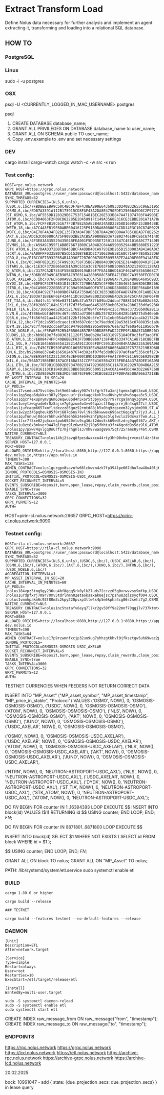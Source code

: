 # Extract Transform Load

Define Nolus data necessary for further analysis and implement an agent extracting it, transforming and loading into a relational SQL database.

## HOW TO

### PostgreSQL

### Linux

sudo -i -u postgres

### OSX

psql -U <CURRENTLY_LOGGED_IN_MAC_USERNAME> postgres

psql

1. CREATE DATABASE database_name;
2. GRANT ALL PRIVILEGES ON DATABASE database_name to user_name;
3. GRANT ALL ON SCHEMA public TO user_name;
4. Copy .env.example to .env and set necessary settings

### DEV

cargo install cargo-watch
cargo watch -c -w src -x run


### Test config:

```
HOST=rpc.nolus.network
GRPC_HOST=https://grpc.nolus.network
DATABASE_URL=postgres://user_name:password@localhost:5432/database_name
SYNC_THREADS=32
SUPPORTED_CURRENCIES=(NLS,6,unls),(USDC,6,ibc/7FBDBEEEBA9C50C4BCDF7BF438EAB99E64360833D240B32655C96E319559E911),(OSMO,6,ibc/ED07A3391A112B175915CD8FAF43A2DA8E4790EDE12566649D0C2F97716B8518),(ST_OSMO,6,ibc/AF5559D128329B6C753F15481BEC26E533B847A471074703FA4903E7E6F61BA1),(ATOM,6,ibc/6CDD4663F2F09CD62285E2D45891FC149A3568E316CE3EBBE201A71A78A69388),(ST_ATOM,6,ibc/FCFF8B19C61677F3B78E2A5AE3B4A34A8D23858D16905F253B8438B3AFD07FF8),(WETH,18,ibc/A7C4A3FB19E88ABE60416125F9189DA680800F4CDD14E3C10C874E022BEFF04C),(WBTC,8,ibc/84E70F4A34FB2DE135FD3A04FDDF53B7DA4206080AA785C8BAB7F8B26299A221),(AKT,6,ibc/ADC63C00000CA75F909D2BE3ACB5A9980BED3A73B92746E0FCE6C67414055459),(JUNO,6,ibc/4F3E83AB35529435E4BFEA001F5D935E7250133347C4E1010A9C77149EF0394C),(EVMOS,18,ibc/A59A9C955F1AB8B76671B00C1A0482C64A6590352944BB5880E5122358F7E1CE),(STK_ATOM,6,ibc/DAAD372DB7DD45BBCFA4DDD40CA9793E9D265D1530083AB41A8A0C53C3EBE865),(SCRT,6,ibc/EA00FFF0335B07B5CD1530B7EB3D2C710620AE5B168C71AFF7B50532D690E107),(CRO,8,ibc/E1BCC0F7B932E654B1A930F72B76C0678D55095387E2A4D8F00E941A8F82EE48),(TIA,6,ibc/6C349F0EB135C5FA99301758F35B87DB88403D690E5E314AB080401FEE4066E5),(STARS,6,ibc/11E3CF372E065ACB1A39C531A3C7E7E03F60B5D0653AD2139D31128ACD2772B5),(Q_ATOM,6,ibc/317FCA2D7554F55BBCD0019AB36F7FEA18B6D161F462AF5E565068C719A29F20),(NTRN,6,ibc/3D6BC6E049CAEB905AC97031A42800588C58FB471EBDC7A3530FFCD0C3DC9E09),(USDC_AXELAR,6,ibc/076CF690A9912E0B7A2CCA75B719D68AF7C20E4B0B6460569B333DDEB19BBBA1),(DYDX,18,ibc/6DF8CF5C976851D152E2C7270B0AB25C4F9D64C0A46513A68D6CBB2662A98DF4),(STRD,6,ibc/04CA9067228BB51F1C39A506DA00DF07E1496D8308DD21E8EF66AD6169FA722B),(INJ,18,ibc/4DE84C92C714009D07AFEA7350AB3EC383536BB0FAAD7AF9C0F1A0BEA169304E),(AXL,6,ibc/1B03A71B8E6F6EF424411DC9326A8E0D25D096E4D2616425CFAF2AF06F0FE717),(ST_TIA,6,ibc/8d4fc51f696e03711b9b37a5787fb89bd2ddbaf788813478b002d552a12f9157),(JKL,6,ibc/28f026607184b151f1f7d7f5d8ae644528550eb05203a28b6233dfa923669876),(MILK_TIA,6,ibc/16065ee5282c5217685c8f084fc44864c25c706ac37356b0d62811d50b96920f),(LVN,6,ibc/4786bebbfdd989c467c4552ad73065d8b2578230b8428b3b9275d540eb04c851),(QSR,6,ibc/ff456fd21aa44251d2122bf19b20c5fe717a1ebd054a59fa1ca4b21742048ca0),(PICA,12,ibc/7f2dc2a595edcaec1c03d607c6dc3c79eddc029a53d16c0788835c1a9aa06306),(DYM,18,ibc/9c7f70e92ccba0f2dc94796b0682955e090676ea7a2f8e0a4611956b79cb4406),(USDC_NOBLE,6,ibc/F5FABF52B54E65064B57BF6DBD8E5FAD22CEE9F4B8A57ADBB20CCD0173AA72A4),(CUDOS,18,ibc/bb9810e7fe8836311126f15be0b20e7463189751840f8c3fef3ac8f87d8ab7c8),(D_ATOM,6,ibc/EB08474FFC49B6BB2F03F7D9B08697138F4DA53347CA1AB718C8BCFBB58C1B2B),(ALL_SOL,9,/762E1E45658845A12E214A91C3C05FDFC5951D60404FAADA225A369A96DCD9A9),(ALL_BTC,8,ibc/E45CFCB959F4F6D1065B7033EE49A88E606E6AD82E75725219B3D68B0FA89987),(OM,6,ibc/b92b80e837e4b1665024b7674d382af07fe5d8d89797a0feaf5356c8f173425c),(XION,6,ibc/B8E95841C22213AC4E3EF000CB9D1D3B06FFAA1784FCE1169C6E92982BCC89B4),(NIL,6,ibc/56AD715B6EBE187ACE16DA331CCFFE41655B42373FBE4A43748DEE16A95EE895),(ALL_ETH,18,ibc/7879B1CBBD2E07347002334792368E65C11A7D1629297D04B6A2155F557E02D4),(BABY,6,ibc/BE816110CD184D1DEE3BB03B1D5C509512A4C0A14445DC4A3D22A67E68ECE212),(D_NTRN,6,ibc/2DA920A297BE3FD54A8793F69CC9CBC6B331FFD0FAB500A96637218BA7D5C64E)
MP_ASSET_INTERVAL_IN_SEC=20
CACHE_INTERVAL_IN_MINUTES=60
LP_POOLS=(nolus17vsedux675vc44yu7et9m64ndxsy907v7sfgrk7tw3xnjtqemx3q6t3xw6,USDC_NOBLE,long,true),(nolus1qg5ega6dykkxc307y25pecuufrjkxkaggkkxh7nad0vhyhtuhw3sqaa3c5,USDC,long,true),(nolus1qqcr7exupnymvg6m63eqwu8pd4n5x6r5t3pyyxdy7r97rcgajmhqy3gn94,USDC_AXELAR,long,false),(nolus1ueytzwqyadm6r0z8ajse7g6gzum4w3vv04qazctf8ugqrrej6n4sq027cf,USDC_NOBLE,long,true),(nolus1jufcaqm6657xmfltdezzz85quz92rmtd88jk5x0hq9zqseem32ysjdm990,ST_ATOM,short,false),(nolus1w2yz345pqheuk85f0rj687q6ny79vlj9sd6kxwwex696act6qgkqfz7jy3,ALL_BTC,short,true),(nolus1qufnnuwj0dcerhkhuxefda6h5m24e64v2hfp9pac5lglwclxz9dsva77wm,ALL_SOL,short,true),(nolus1lxr7f5xe02jq6cce4puk6540mtu9sg36at2dms5sk69wdtzdrg9qq0t67z,AKT,short,true),(nolus1u0zt8x3mkver0447glfupz9lz6wnt62j70p5fhhtu3fr46gcdd9s5dz9l6,ATOM,short,true),(nolus1py7pxw74qvlgq0n6rfz7mjrhgnls37mh87wasg89n75qt725rams8yr46t,OSMO,short,true)
NATIVE_CURRENCY=NLS
TREASURY_CONTRACT=nolus14hj2tavq8fpesdwxxcu44rty3hh90vhujrvcmstl4zr3txmfvw9s0k0puz
SERVER_HOST=127.0.0.1
PORT=8080
ALLOWED_ORIGINS=http://localhost:8080,http://127.0.0.1:8080,https://app-dev.nolus.io,https://app.nolus.io
TIMEOUT=300
MAX_TASKS=128
ADMIN_CONTRACT=nolus1gurgpv8savnfw66lckwzn4zk7fp394lpe667dhu7aw48u40lj6jsqxf8nd
IGNORE_PROTOCOLS=OSMOSIS-OSMOSIS-INJ
INITIAL_PROTOCOL=OSMOSIS-OSMOSIS-USDC_AXELAR
SOCKET_RECONNECT_INTERVAL=5
EVENTS_SUBSCRIBE=deposit,burn,open_lease,repay,claim_rewards,close_position
ENABLE_SYNC=true
TASKS_INTERVAL=3000
GRPC_CONNECTIONS=32
GRPC_PERMITS=12
AUTH=
```

HOST=pirin-cl.nolus.network:26657
GRPC_HOST=https://pirin-cl.nolus.network:9090

### Testnet config:

```
HOST=rila-cl.nolus.network:26657
GRPC_HOST=https://rila-cl.nolus.network:9090
DATABASE_URL=postgres://user_name:password@localhost:5432/database_name
SYNC_THREADS=32
SUPPORTED_CURRENCIES=(NLS,6,unls),(USDC,6,ibc/),(USDC_AXELAR,6,ibc/),(OSMO,6,ibc/),(ATOM,6,ibc/),(AKT,6,ibc/),(JUNO,6,ibc/),(NTRN,6,ibc/),(USDC_NOBLE,6,ibc/)
AGGREGATION_INTTERVAL=1
MP_ASSET_INTERVAL_IN_SEC=20
CACHE_INTERVAL_IN_MINUTES=60
LP_POOLS=(nolus184vpz5tng9gy236uu4hf8gqq5rk0ylk27uds72cczz05q0vrwvvsy9mfkp,USDC_AXELAR,long),(nolus1urdpfxrj7m9r70mv5tdrlnmn02eta6ksaxak8ejsc7pshu83qlzsyqf004,USDC_AXELAR,long),(nolus1vmmhpakm6c93f80m3c2kpy220pvxp3ltw4s4p5m6kpha4cg86s2sehz7g2,OSMO,short)
NATIVE_CURRENCY=NLS
TREASURY_CONTRACT=nolus1nc5tatafv6eyq7llkr2gv50ff9e22mnf70qgjlv737ktmt4eswrqrr2r7y
SERVER_HOST=127.0.0.1
PORT=8080
ALLOWED_ORIGINS=http://localhost:8080,http://127.0.0.1:8080,https://app-dev.nolus.io
TIMEOUT=300
MAX_TASKS=64
ADMIN_CONTRACT=nolus17p9rzwnnfxcjp32un9ug7yhhzgtkhvl9jfksztgw5uh69wac2pgsmc5xhq
IGNORE_PROTOCOLS=
INITIAL_PROTOCOL=OSMOSIS-OSMOSIS-USDC_AXELAR
SOCKET_RECONNECT_INTERVAL=5
EVENTS_SUBSCRIBE=deposit,burn,open_lease,repay,claim_rewards,close_position
ENABLE_SYNC=true
TASKS_INTERVAL=3000
GRPC_CONNECTIONS=32
GRPC_PERMITS=12
AUTH=
```

TESTNET CURRENCIES WHEN FEEDERS NOT RETURN CORRECT DATA

INSERT INTO "MP_Asset"
("MP_asset_symbol", "MP_asset_timestamp", "MP_price_in_stable", "Protocol")
VALUES
('OSMO', NOW(), 0, 'OSMOSIS-OSMOSIS-OSMO'),
('USDC', NOW(), 0, 'OSMOSIS-OSMOSIS-OSMO'),
('ATOM', NOW(), 0, 'OSMOSIS-OSMOSIS-OSMO'),
('NLS', NOW(), 0, 'OSMOSIS-OSMOSIS-OSMO'),
('AKT', NOW(), 0, 'OSMOSIS-OSMOSIS-OSMO'),
('JUNO', NOW(), 0, 'OSMOSIS-OSMOSIS-OSMO'),
('USDC_AXELAR', NOW(), 0, 'OSMOSIS-OSMOSIS-OSMO'),

('OSMO', NOW(), 0, 'OSMOSIS-OSMOSIS-USDC_AXELAR'),
('USDC_AXELAR', NOW(), 0, 'OSMOSIS-OSMOSIS-USDC_AXELAR'),
('ATOM', NOW(), 0, 'OSMOSIS-OSMOSIS-USDC_AXELAR'),
('NLS', NOW(), 0, 'OSMOSIS-OSMOSIS-USDC_AXELAR'),
('AKT', NOW(), 0, 'OSMOSIS-OSMOSIS-USDC_AXELAR'),
('JUNO', NOW(), 0, 'OSMOSIS-OSMOSIS-USDC_AXELAR'),

('NTRN', NOW(), 0, 'NEUTRON-ASTROPORT-USDC_AXL'),
('NLS', NOW(), 0, 'NEUTRON-ASTROPORT-USDC_AXL'),
('USDC_AXELAR', NOW(), 0, 'NEUTRON-ASTROPORT-USDC_AXL'),
('DYDX', NOW(), 0, 'NEUTRON-ASTROPORT-USDC_AXL'),
('ST_TIA', NOW(), 0, 'NEUTRON-ASTROPORT-USDC_AXL'),
('STK_ATOM', NOW(), 0, 'NEUTRON-ASTROPORT-USDC_AXL'),
('ATOM', NOW(), 0, 'NEUTRON-ASTROPORT-USDC_AXL');

DO $FN$
BEGIN
FOR counter IN 1..16394393 LOOP
EXECUTE $$ INSERT INTO block(id) VALUES ($1) RETURNING id $$
USING counter;
END LOOP;
END;
$FN$;

DO $FN$
BEGIN
FOR counter IN 6871801..6871800 LOOP
EXECUTE $$ 

INSERT INTO block(id)
SELECT $1
WHERE
NOT EXISTS (
SELECT id FROM block WHERE id = $1
);

$$
USING counter;
END LOOP;
END;
$FN$;

GRANT ALL ON block TO nolus;
GRANT ALL ON "MP_Asset" TO nolus;

PATH: /lib/systemd/system/etl.service
sudo systemctl enable etl

### BUILD

```
cargo 1.80.0 or higher

cargo build --release

### TESTNET

cargo build --features testnet --no-default-features --release
```

### DAEMON

```
[Unit]
Description=ETL
After=network.target

[Service]
Type=simple
Restart=always
User=root
RestartSec=10
ExecStart=/etl/target/release/etl

[Install]
WantedBy=multi-user.target
```

```
sudo -S systemctl daemon-reload
sudo -S systemctl enable etl
sudo systemctl start etl
```

CREATE INDEX raw_message_from ON raw_message("from", "timestamp");
CREATE INDEX raw_message_to ON raw_message("to", "timestamp");

### ENDPOINTS

https://rpc.nolus.network
https://grpc.nolus.network
https://lcd.nolus.network
https://etl.nolus.network
https://archive-rpc.nolus.network
https://archive-grpc.nolus.network
https://archive-lcd.nolus.network

20.02.2025

bock: 10961047 - add { state: {due_projection_secs: due_projection_secs} } in lease query